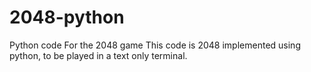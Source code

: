 # 2048-python
Python code For the 2048 game
This code is 2048 implemented using python, to be played in a text only terminal.

